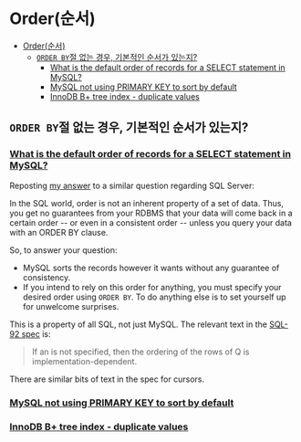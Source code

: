 # Order(순서)

- [Order(순서)](#order순서)
  - [`ORDER BY`절 없는 경우, 기본적인 순서가 있는지?](#order-by절-없는-경우-기본적인-순서가-있는지)
    - [What is the default order of records for a SELECT statement in MySQL?](#what-is-the-default-order-of-records-for-a-select-statement-in-mysql)
    - [MySQL not using PRIMARY KEY to sort by default](#mysql-not-using-primary-key-to-sort-by-default)
    - [InnoDB B+ tree index - duplicate values](#innodb-b-tree-index---duplicate-values)

## `ORDER BY`절 없는 경우, 기본적인 순서가 있는지?

### [What is the default order of records for a SELECT statement in MySQL?](https://dba.stackexchange.com/a/6053)

Reposting [my answer](https://dba.stackexchange.com/questions/5774/why-is-ssms-inserting-new-rows-at-the-top-of-a-table-not-the-bottom/5775#5775) to a similar question regarding SQL Server:

In the SQL world, order is not an inherent property of a set of data. Thus, you get no guarantees from your RDBMS that your data will come back in a certain order -- or even in a consistent order -- unless you query your data with an ORDER BY clause.

So, to answer your question:

- MySQL sorts the records however it wants without any guarantee of consistency.
- If you intend to rely on this order for anything, you must specify your desired order using `ORDER BY`. To do anything else is to set yourself up for unwelcome surprises.

This is a property of all SQL, not just MySQL. The relevant text in the [SQL-92 spec](http://www.contrib.andrew.cmu.edu/~shadow/sql/sql1992.txt) is:

> If an <order by clause> is not specified, then the ordering of the rows of Q is implementation-dependent.

There are similar bits of text in the spec for cursors.

### [MySQL not using PRIMARY KEY to sort by default](https://dba.stackexchange.com/questions/179767/mysql-not-using-primary-key-to-sort-by-default/179769#179769)

### [InnoDB B+ tree index - duplicate values](https://stackoverflow.com/a/38284670)
